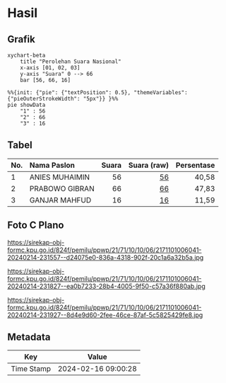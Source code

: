 # Hasil

## Grafik

```mermaid
xychart-beta
    title "Perolehan Suara Nasional"
    x-axis [01, 02, 03]
    y-axis "Suara" 0 --> 66
    bar [56, 66, 16]
```

```mermaid
%%{init: {"pie": {"textPosition": 0.5}, "themeVariables": {"pieOuterStrokeWidth": "5px"}} }%%
pie showData
    "1" : 56
    "2" : 66
    "3" : 16
```

## Tabel

| No. | Nama Paslon    | Suara | Suara (raw) | Persentase |
|:--- |:-------------- | -----:| -----------:| ----------:|
| 1   | ANIES MUHAIMIN | 56    | [56][p-1]   | 40,58      |
| 2   | PRABOWO GIBRAN | 66    | [66][p-2]   | 47,83      |
| 3   | GANJAR MAHFUD  | 16    | [16][p-3]   | 11,59      |


[p-1]: https://github.com/gigit-pemilu/pemilu-2024/blob/main/pilpres/hitung-suara/sub/21-kepulauan-riau/sub/71-kota-batam/sub/10-batam-kota/sub/1006-sungai-panas/sub/041-tps/sub/paslon-1.txt
[p-2]: https://github.com/gigit-pemilu/pemilu-2024/blob/main/pilpres/hitung-suara/sub/21-kepulauan-riau/sub/71-kota-batam/sub/10-batam-kota/sub/1006-sungai-panas/sub/041-tps/sub/paslon-2.txt
[p-3]: https://github.com/gigit-pemilu/pemilu-2024/blob/main/pilpres/hitung-suara/sub/21-kepulauan-riau/sub/71-kota-batam/sub/10-batam-kota/sub/1006-sungai-panas/sub/041-tps/sub/paslon-3.txt

## Foto C Plano

https://sirekap-obj-formc.kpu.go.id/824f/pemilu/ppwp/21/71/10/10/06/2171101006041-20240214-231557--d24075e0-836a-4318-902f-20c1a6a32b5a.jpg

https://sirekap-obj-formc.kpu.go.id/824f/pemilu/ppwp/21/71/10/10/06/2171101006041-20240214-231827--ea0b7233-28b4-4005-9f50-c57a36f880ab.jpg

https://sirekap-obj-formc.kpu.go.id/824f/pemilu/ppwp/21/71/10/10/06/2171101006041-20240214-231927--8d4e9d60-2fee-46ce-87af-5c5825429fe8.jpg


## Metadata

| Key        | Value               |
| ---------- | ------------------- |
| Time Stamp | 2024-02-16 09:00:28 |



